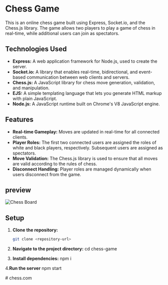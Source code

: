 # Chess Game

This is an online chess game built using Express, Socket.io, and the Chess.js library. The game allows two players to play a game of chess in real-time, while additional users can join as spectators.

## Technologies Used

- **Express:** A web application framework for Node.js, used to create the server.
- **Socket.io:** A library that enables real-time, bidirectional, and event-based communication between web clients and servers.
- **Chess.js:** A JavaScript library for chess move generation, validation, and manipulation.
- **EJS:** A simple templating language that lets you generate HTML markup with plain JavaScript.
- **Node.js:** A JavaScript runtime built on Chrome's V8 JavaScript engine.

## Features

- **Real-time Gameplay:** Moves are updated in real-time for all connected clients.
- **Player Roles:** The first two connected users are assigned the roles of white and black players, respectively. Subsequent users are assigned as spectators.
- **Move Validation:** The Chess.js library is used to ensure that all moves are valid according to the rules of chess.
- **Disconnect Handling:** Player roles are managed dynamically when users disconnect from the game.


## preview

![Chess Board]([https://example.com/path/to/your/image.png](https://drive.google.com/file/d/1rcfgsdE2iWo4oMemeKhbPN2cddyWXUEE/view?usp=drive_link))


## Setup

1. **Clone the repository:**
   ```bash
   git clone <repository-url>

2. **Navigate to the project directory:**
     cd chess-game
   
3. **Install dependencies:**
    npm i

4.**Run the server**
    npm start
   

   
#   c h e s s . c o m  
 
